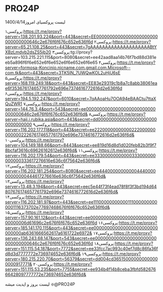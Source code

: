 # PRO24P

لیست پروکسیای امروز1400/4/14

پروکسی۱:https://t.me/proxy?server=138.201.93.224&port=443&secret=EE00000000000000000000000000000000646c2e676f6f676c652e636f6d
پروکسی۲:https://t.me/proxy?server=65.21.108.25&port=443&secret=7gAAAAAAAAAAAAAAAAAAAABtYXBzLmdvb2dsZS5jb20
پروکسی۳:tg://proxy?server=103.215.221.115&port=8080&secret=ee42aad8aa14b76f7bd88d381eeb5a896f6f6e652e6f6e652e6f6e652e6f6e65
پروکسی۴:https://t.me/proxy?server=formosa-Koncinio.nicname.com.gmail.com.Microsoft--com.tk&port=443&secret=3TK5IN_7UWQwKOL2uHjU6sE
پروکسی۵:https://t.me/proxy?server=168.119.249.18&port=443&secret=EE83e29319c1b8a7c8abb38061eae6f353676174657761792e696e7374616772616d2e636f6d
پروکسی۶:https://t.me/proxy?server=194.5.192.247&port=6010&secret=7qAAoaHu7OOA94eBAACtu7ttaXQuZWR1
پروکسی۷:https://t.me/proxy?server=144.76.3.4&port=543&secret=ee00000000000000000000000000000000646c2e676f6f676c652e636f6d&
پروکسی۸:https://t.me/proxy?server=haji.i.rubika.asia&port=443&secret=dd00000000000000000000000000000000
پروکسی۹:https://t.me/proxy?server=116.202.177.118&port=443&secret=ee22200000000000222000000000000222676174657761792e696e7374616772616d2e636f6d&
پروکسی۱۰:https://t.me/proxy?server=104.149.188.66&port=8443&secret=ee819d16d8d1d020feb82b3f9f78bcfaf3616c69626162612e636f6d&
پروکسی۱۱:https://t.me/proxy?server=116.202.179.54&port=443&secret=ee33300000000000333000000000000333617276616e636c6f75642e636f6d&
پروکسی۱۲:https://t.me/proxy?server=116.202.181.254&port=8080&secret=ee44400000000000444000000000000444617276616e636c6f75642e636f6d&
پروکسی۱۳:https://t.me/proxy?server=13.48.3.194&port=443&secret=eec5e44f73f4ead78f8f3f3bd194d64807676174657761792e696e7374616772616d2e636f6d&
پروکسی۱۴:https://t.me/proxy?server=116.202.181.97&port=443&secret=ee111000000000001110000000000001116373702e77697468676f6f676c652e636f6d&
پروکسی۱۵:https://t.me/proxy?server=157.90.161.12&port=443&secret=ee000000000000000000000000000000006d61696c2e676f6f676c652e636f6d
پروکسی۱۶:https://t.me/proxy?server=185.141.170.115&port=443&secret=ee000000000000000000000000000000ab6361666562617a6161722e6972&
پروکسی۱۷:https://t.me/proxy?server=136.243.68.147&port=543&secret=ee00000000000000000000000000000000646c2e676f6f676c652e636f6d
پروکسی۱۸:https://t.me/proxy?server=151.115.54.187&port=7772&secret=ee33fcc7ac993c40ef7d8c86fa36fd8d3d7777772e736974652e636f6d&
پروکسی۱۹:https://t.me/proxy?server=180.215.220.70&port=56379&secret=dd004cd365150000000000000000917771&
پروکسی۲۰:https://t.me/proxy?server=151.115.53.235&port=7755&secret=ee934b4f14b8ceba3fbfd58267666428097777772e736974652e636f6d&

لیست بروز و اپدیت میشه
❇️@PRO24P
